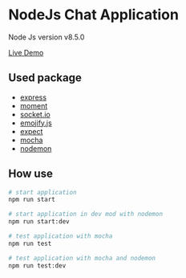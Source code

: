 # NodeJs Chat Application

Node Js version v8.5.0

[Live Demo](https://murmuring-woodland-10616.herokuapp.com/)

## Used package

* [express](https://expressjs.com/)
* [moment](https://momentjs.com/)
* [socket.io](https://socket.io/)
* [emojify.js](https://github.com/emojione/emojify.js?utm_source=recordnotfound.com)
* [expect](https://github.com/Automattic/expect.js?files=1)
* [mocha](https://mochajs.org/)
* [nodemon](https://nodemon.io/)

## How use

``` bash
# start application
npm run start

# start application in dev mod with nodemon
npm run start:dev

# test application with mocha
npm run test

# test application with mocha and nodemon
npm run test:dev
```
